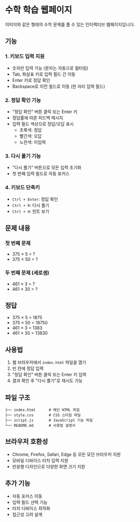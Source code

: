 # 수학 학습 웹페이지

이미지와 같은 형태의 수학 문제를 풀 수 있는 인터랙티브 웹페이지입니다.

## 기능

### 1. 키보드 입력 지원

- 숫자만 입력 가능 (문자는 자동으로 필터링)
- Tab, 화살표 키로 입력 필드 간 이동
- Enter 키로 정답 확인
- Backspace로 이전 필드로 이동 (한 자리 입력 필드)

### 2. 정답 확인 기능

- "정답 확인" 버튼 클릭 또는 Enter 키
- 정답률에 따른 피드백 메시지
- 입력 필드 색상으로 정답/오답 표시
  - 초록색: 정답
  - 빨간색: 오답
  - 노란색: 미입력

### 3. 다시 풀기 기능

- "다시 풀기" 버튼으로 모든 입력 초기화
- 첫 번째 입력 필드로 자동 포커스

### 4. 키보드 단축키

- `Ctrl + Enter`: 정답 확인
- `Ctrl + R`: 다시 풀기
- `Ctrl + H`: 힌트 보기

## 문제 내용

### 첫 번째 문제

- 375 × 5 = ?
- 375 × 50 = ?

### 두 번째 문제 (세로셈)

- 461 × 3 = ?
- 461 × 30 = ?

## 정답

- 375 × 5 = 1875
- 375 × 50 = 18750
- 461 × 3 = 1383
- 461 × 30 = 13830

## 사용법

1. 웹 브라우저에서 `index.html` 파일을 열기
2. 빈 칸에 정답 입력
3. "정답 확인" 버튼 클릭 또는 Enter 키 입력
4. 결과 확인 후 "다시 풀기"로 재시도 가능

## 파일 구조

```
├── index.html      # 메인 HTML 파일
├── style.css       # CSS 스타일 파일
├── script.js       # JavaScript 기능 파일
└── README.md       # 사용법 설명서
```

## 브라우저 호환성

- Chrome, Firefox, Safari, Edge 등 모든 모던 브라우저 지원
- 모바일 디바이스 터치 입력 지원
- 반응형 디자인으로 다양한 화면 크기 지원

## 추가 기능

- 자동 포커스 이동
- 입력 필드 선택 기능
- 터치 디바이스 최적화
- 접근성 고려 설계

